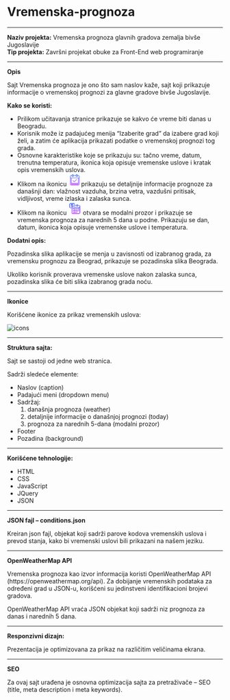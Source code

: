 # Vremenska-prognoza
<hr>
<b>Naziv projekta:</b> Vremenska prognoza glavnih gradova zemalja bivše Jugoslavije
<br>
<b>Tip projekta:</b> Završni projekat obuke za Front-End web programiranje
<hr>
<b>Opis</b>
<br>
<p>Sajt Vremenska prognoza je ono što sam naslov kaže, sajt koji prikazuje informacije o vremenskoj prognozi za glavne gradove bivše Jugoslavije.</p> 
<b>Kako se koristi:</b>
<ul>
<li>Prilikom učitavanja stranice prikazuje se kakvo će vreme biti danas u Beogradu.</li>
<li>Korisnik može iz padajućeg menija “Izaberite grad” da izabere grad koji želi, a zatim će aplikacija prikazati podatke o vremenskoj prognozi tog grada.</li>
<li>Osnovne karakteristike koje se prikazuju su: tačno vreme, datum, trenutna temperatura, ikonica koja opisuje vremenske uslove i kratak opis vremenskih uslova.</li>
<li>Klikom na ikonicu  <img src="images/icons/today.png" alt="day" width="30px">prikazuju se detaljnije informacije prognoze za današnji dan: vlažnost vazduha, brzina vetra, vazdušni pritisak, vidljivost, vreme izlaska i zalaska sunca.</li>
<li>Klikom na ikonicu <img src="images/icons/week.png" alt="week" width="30px"> otvara se modalni prozor i prikazuje se vremenska prognoza za narednih 5 dana u podne. Prikazuju se dan, datum, ikonica koja opisuje vremenske uslove i temperatura.</li>
</ul>
<b>Dodatni opis:</b>	
<p>Pozadinska slika aplikacije se menja u zavisnosti od izabranog grada, za vremensku prognozu za Beograd, prikazuje se pozadinska slika Beograda.</p>
<p>Ukoliko korisnik proverava vremenske uslove nakon zalaska sunca, pozadinska slika će biti slika izabranog grada noću.</p>
<hr>
<b>Ikonice</b>
<p>Korišćene ikonice za prikaz vremenskih uslova:</p>
<img src="https://i.imgur.com/7xUrigP.jpg" alt="icons" width="50%">
<hr>
<b>Struktura sajta:</b>
<p>Sajt se sastoji od jedne web stranica.</p>
<p>Sadrži sledeće elemente:</p>
<ul>
<li>Naslov (caption)</li>
<li>Padajući meni (dropdown menu)</li>
<li>Sadržaj:
    <ol type="1">
        <li>današnja prognoza (weather)</li>
        <li>detaljnije informacije o današnjoj prognozi (today)</li>
        <li>prognoza za narednih 5-dana (modalni prozor)</li> 
    </ol>
</li>
<li>Footer</li>
<li>Pozadina (background)</li>
</ul>
<hr>
<B>Korišćene tehnologije:</B>
<ul>
<li>HTML</li>
<li>CSS</li>
<li>JavaScript</li>
<li>JQuery</li>
<li>JSON</li>
</ul>
<hr>
<b>JSON fajl – conditions.json</b>
<p>Kreiran json fajl, objekat koji sadrži parove kodova vremenskih uslova i prevod stanja, kako bi vremenski uslovi bili prikazani na našem jeziku.</p>
<hr>
<b>OpenWeatherMap API</b>
<p>Vremenska prognoza kao izvor informacija koristi OpenWeatherMap API (https://openweathermap.org/api).
Za dobijanje vremenskih podataka za određeni grad u JSON-u, korišćeni su jedinstveni identifikacioni brojevi gradova.</p>
<p>OpenWeatherMap API vraća JSON objekat koji sadrži niz prognoza za danas i narednih 5 dana.</p>
<hr>
<b>Responzivni dizajn:</b>
<p>Prezentacija je optimizovana za prikaz na različitim veličinama ekrana.</p>
<hr>
<b>SEO</b>
<p>Za ovaj sajt urađena je osnovna optimizacija sajta za pretraživače – SEO (title, meta description i meta keywords).</p>

